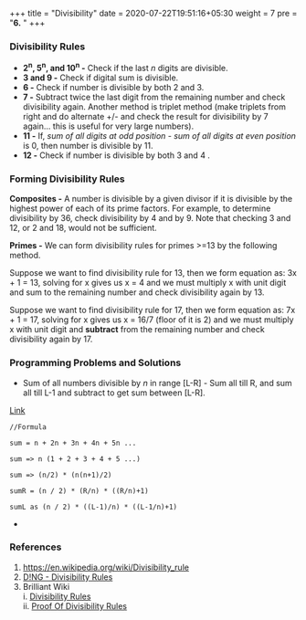 +++
title = "Divisibility"
date =  2020-07-22T19:51:16+05:30
weight = 7
pre = "<b>6.</b> "
+++

### Divisibility Rules
- **2<sup>n</sup>, 5<sup>n</sup>, and 10<sup>n</sup> -** Check if the last _n_ digits are divisible.
- **3 and 9 -** Check if digital sum is divisible.
- **6 -** Check if number is divisible by both 2 and 3.
- **7 -** Subtract twice the last digit from the remaining number and check divisibility again. Another method is triplet method (make triplets from right and do alternate +/- and check the result for divisibility by 7 again... this is useful for very large numbers).
- **11 -** If, _sum of all digits at odd position - sum of all digits at even position_ is 0, then number is divisible by 11.
- **12 -** Check if number is divisible by both 3 and 4	.

### Forming Divisibility Rules
**Composites -** A number is divisible by a given divisor if it is divisible by the highest power of each of its prime factors. For example, to determine divisibility by 36, check divisibility by 4 and by 9. Note that checking 3 and 12, or 2 and 18, would not be sufficient.

**Primes -** We can form divisibility rules for primes >=13 by the following method.

Suppose we want to find divisibility rule for 13, then we form equation as: 3x + 1 = 13, solving for x gives us x = 4 and we must multiply x with unit digit and sum to the remaining number and check divisibility again by 13.

Suppose we want to find divisibility rule for 17, then we form equation as: 7x + 1 = 17, solving for x gives us x = 16/7 (floor of it is 2) and we must multiply x with unit digit and **subtract** from the remaining number and check divisibility again by 17.


### Programming Problems and Solutions
- Sum of all numbers divisible by _n_ in range [L-R] - Sum all till R, and sum all till L-1 and subtract to get sum between [L-R]. 

[Link](https://www.geeksforgeeks.org/sum-numbers-divisible-6-given-range/)

```
//Formula

sum = n + 2n + 3n + 4n + 5n ...

sum => n (1 + 2 + 3 + 4 + 5 ...)

sum => (n/2) * (n(n+1)/2) 

sumR = (n / 2) * (R/n) * ((R/n)+1)

sumL as (n / 2) * ((L-1)/n) * ((L-1/n)+1)
```

- 




### References
1. https://en.wikipedia.org/wiki/Divisibility_rule
2. [D!NG - Divisibility Rules](https://www.youtube.com/watch?v=f6tHqOmIj1E)
3. Brilliant Wiki <br>
	i. [Divisibility Rules](https://brilliant.org/wiki/divisibility-rules/) <br>
	ii. [Proof Of Divisibility Rules](https://brilliant.org/wiki/proof-of-divisibility-rules/) 